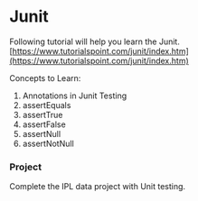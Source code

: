 # Junit

Following tutorial will help you learn the Junit.
[https://www.tutorialspoint.com/junit/index.htm](https://www.tutorialspoint.com/junit/index.htm)

Concepts to Learn:
1. Annotations in Junit Testing
1. assertEquals
1. assertTrue
1. assertFalse
1. assertNull
1. assertNotNull

### Project

Complete the IPL data project with Unit testing.
